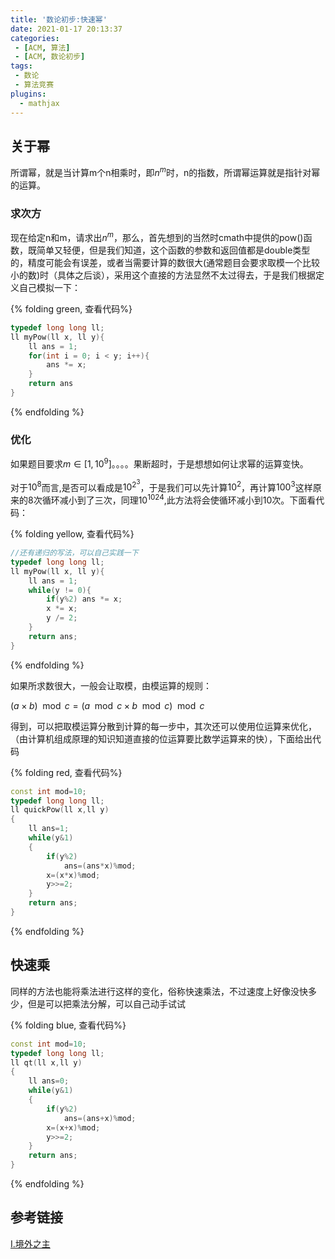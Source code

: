 ```yaml
---
title: '数论初步:快速幂'
date: 2021-01-17 20:13:37
categories:
 - [ACM, 算法]
 - [ACM, 数论初步]
tags:
 - 数论
 - 算法竞赛
plugins:
  - mathjax
---
```



## 关于幂

所谓幂，就是当计算m个n相乘时，即$n^m$时，n的指数，所谓幂运算就是指针对幂的运算。

### 求次方

现在给定n和m，请求出$n^m$，那么，首先想到的当然时cmath中提供的pow()函数，既简单又轻便，但是我们知道，这个函数的参数和返回值都是double类型的，精度可能会有误差，或者当需要计算的数很大(通常题目会要求取模一个比较小的数)时（具体之后谈），采用这个直接的方法显然不太过得去，于是我们根据定义自己模拟一下：

{% folding green, 查看代码%}
```C++
typedef long long ll;
ll myPow(ll x, ll y){
    ll ans = 1;
    for(int i = 0; i < y; i++){
        ans *= x;
    }
    return ans
}
```
{% endfolding %}

### 优化

如果题目要求$m\in [1,10^9]$。。。。果断超时，于是想想如何让求幂的运算变快。

对于$10^{8}$而言,是否可以看成是$10^{2^{3}}$，于是我们可以先计算$10^2$，再计算$100^3$这样原来的8次循环减小到了三次，同理$10^{1024}$,此方法将会使循环减小到10次。下面看代码：

{% folding yellow, 查看代码%}

```C++
//还有递归的写法，可以自己实践一下
typedef long long ll;
ll myPow(ll x, ll y){
    ll ans = 1;
    while(y != 0){
        if(y%2) ans *= x;
        x *= x;
        y /= 2;
    }
    return ans;
}
```

{% endfolding %}


如果所求数很大，一般会让取模，由模运算的规则：

$(a\times b)\mod c=(a\mod c \times b\mod c)\mod c$

得到，可以把取模运算分散到计算的每一步中，其次还可以使用位运算来优化，（由计算机组成原理的知识知道直接的位运算要比数学运算来的快），下面给出代码

{% folding red, 查看代码%}

```C++
const int mod=10;
typedef long long ll;
ll quickPow(ll x,ll y)
{
    ll ans=1;
    while(y&1)
    {
        if(y%2)
            ans=(ans*x)%mod;
        x=(x*x)%mod;
        y>>=2;
    }
    return ans;
}
```

{% endfolding %}


## 快速乘

同样的方法也能将乘法进行这样的变化，俗称快速乘法，不过速度上好像没快多少，但是可以把乘法分解，可以自己动手试试

{% folding blue, 查看代码%}

```C++
const int mod=10;
typedef long long ll;
ll qt(ll x,ll y)
{
    ll ans=0;
    while(y&1)
    {
        if(y%2)
            ans=(ans+x)%mod;
        x=(x+x)%mod;
        y>>=2;
    }
    return ans;
}
```

{% endfolding %}


## 参考链接

[Ⅰ.境外之主](https://www.cnblogs.com/linyujun/p/5199053.html)